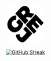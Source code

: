 <!-- https://github.com/imgrej/imgrej/README.md -->
<div id="header" align="center">
  <picture>
    <source media="(prefers-color-scheme: dark)" srcset="assets/img/logo_dark.svg">
    <source media="(prefers-color-scheme: light)" srcset="assets/img/logo_light.svg">
    <img style="margin: 1rem;" alt="Logo" src="assets/img/logo.svg" width="100" height="100"/>
  </picture>
</div>

<div id="body" align="center">
  <a href="https://git.io/streak-stats"><img src="https://streak-stats.demolab.com?user=imgrej&theme=shadow-purple&hide_border=true&border_radius=0&short_numbers=true&date_format=j%20M%5B%20Y%5D&mode=weekly&card_width=500&card_height=200" alt="GitHub Streak" /></a>
</div>
